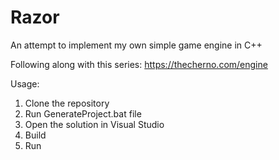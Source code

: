 # Razor
An attempt to implement my own simple game engine in C++

Following along with this series: https://thecherno.com/engine

Usage:

1. Clone the repository
2. Run GenerateProject.bat file
3. Open the solution in Visual Studio
4. Build
5. Run
